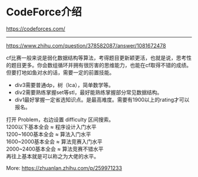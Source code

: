 # CodeForce介绍

https://codeforces.com/

---

https://www.zhihu.com/question/378582087/answer/1081672478

cf比赛一般来说是弱化数据结构等算法，考得题目更新颖更活，也就是说，思考性的题目更多。你会数组循环并拥有很厉害的思维能力，也能在cf取得不错的成绩。但要打地如鱼对水的话，需要一定的前置技能。

- div3需要普通dp，树（lca），简单数学等。
- div2需要熟练掌握set等stl，最好能熟练掌握部分常见数据结构。
- div1最好掌握一定省选知识点。是最高难度。需要有1900以上的rating才可以报名。

打开 Problem，右边设置 difficulty 区间搜索。  
1200以下基本全会 ≈ 程序设计入门水平  
1200~1600基本全会 ≈ 算法入门水平  
1600~2000基本全会 ≈ 算法竞赛入门水平  
2000~2400基本全会 ≈ 算法竞赛不错水平  
再往上基本就是可以称之为大佬的水平。

More:
https://zhuanlan.zhihu.com/p/259971233


